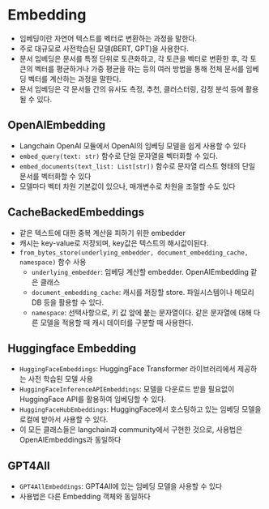 # Embedding
- 임베딩이란 자연어 텍스트를 벡터로 변환하는 과정을 말한다.
- 주로 대규모로 사전학습된 모델(BERT, GPT)을 사용한다.
- 문서 임베딩은 문서를 특정 단위로 토큰화하고, 각 토큰을 벡터로 변환한 후, 각 토큰의 벡터를 평균하거나 가중 평균을 하는 등의 여러 방법을 통해 전체 문서를 임베딩 벡터를 계산하는 과정을 말한다.
- 문서 임베딩은 각 문서들 간의 유사도 측정, 추천, 클러스터링, 감정 분석 등에 활용될 수 있다.


## OpenAIEmbedding
- Langchain OpenAI 모듈에서 OpenAI의 임베딩 모델을 쉽게 사용할 수 있다
- `embed_query(text: str)` 함수로 단일 문자열을 벡터화할 수 있다.
- `embed_documents(text_list: List[str])` 함수로 문자열 리스트 형태의 단일 문서를 벡터화할 수 있다
- 모델마다 벡터 차원 기본값이 있으나, 매개변수로 차원을 조절할 수도 있다

## CacheBackedEmbeddings
- 같은 텍스트에 대한 중복 계산을 피하기 위한 embedder
- 캐시는 key-value로 저장되며, key값은 텍스트의 해시값이된다.
- `from_bytes_store(underlying_embedder, document_embedding_cache, namespace)` 함수 사용
    - `underlying_embedder`: 임베딩 계산할 embedder. OpenAIEmbedding 같은 클래스
    - `document_embedding_cache`: 캐시를 저장할 store. 파일시스템이나 메모리 DB 등을 활용할 수 있다.
    - `namespace`: 선택사항으로, 키 값 앞에 붙는 문자열이다. 같은 문자열에 대해 다른 모델을 적용할 때 캐시 데이터를 구분할 때 사용한다.

## Huggingface Embedding
- `HuggingFaceEmbeddings`: HuggingFace Transformer 라이브러리에서 제공하는 사전 학습된 모델 사용
- `HuggingFaceInferenceAPIEmbeddings`: 모델을 다운로드 받을 필요없이 HuggingFace API를 활용하여 임베딩할 수 있다.
- `HuggingFaceHubEmbeddings`: HuggingFace에서 호스팅하고 있는 임베딩 모델을 로컬에 받아서 사용할 수 있다.
- 이 모든 클래스들은 langchain과 community에서 구현한 것으로, 사용법은 OpenAIEmbeddings과 동일하다

## GPT4All
- `GPT4AllEmbeddings`: GPT4All에 있는 임베딩 모델을 사용할 수 있다
- 사용법은 다른 Embedding 객체와 동일하다